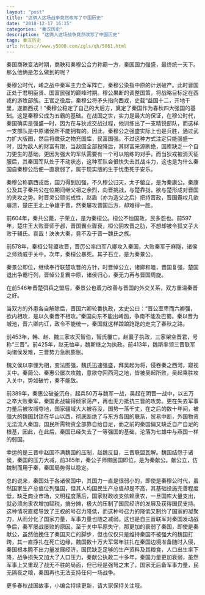 ```yaml
---
layout: "post"
title: "这俩人这场战争竟然改写了中国历史"
date: "2018-12-17 16:15"
categories: "秦汉历史"
description: "这俩人这场战争竟然改写了中国历史"
tags: 秦汉历史
url: https://www.y5000.com/zgls/qh/5061.html
---
```






秦国商鞅变法时期，商鞅和秦穆公合力称霸一方，秦国国力强盛，最终统一天下。那么他俩是怎么做到的呢？

秦穆公时代，崤之战中秦军主力全军阵亡，秦穆公染指中原的计划破产。此时晋国正处于君明臣贤、国富民强的巅峰时期。穆公果断的调整国策，将战略目标定在西戎的游牧部族。王官之役后，秦穆公将矛头指向西戎，史载“益国十二，开地千里，遂霸西戎！”秦穆公稳定了自己的大后方，奠定了秦国作为春秋四大强国的基础。这是秦穆公成为五霸的基础。在战国之世，实力是最大的保证，在穆公时代，秦国确实是强盛一时，因为在与狄戎交战过程，他训练出了一支精锐部队，而这样一支部队是中原诸侯所不能拥有的。因此，秦穆公之强盛实际上也是兵胜，通过武力扩大版图，然后将缴获之物充国库，民富国强。不过这种方式注定只能强盛一时，因为敌人的财富有限，当敌国全部投降后，其财富来源断绝，国库缺乏一个自力更生的基础，更因为强大的军队需要有一个可以陪练的对手，而当狄戎被消灭征服后，其秦国军队处于不动状态，这种军队会很快失去其战斗力，这也是为什么秦国自秦穆公后便一直衰弱了，属于现实版的生于忧患死于安乐。

秦穆公称霸西戎后，国力得到加强，不久穆公归天，太子罃立，是为秦康公。秦康公及其子秦共公在位期间继父祖之余烈，向晋挑战，与楚靠拢，欲与楚形成对晋国的夹攻之势。时晋灵公顽劣成性，赵盾（亦为造父之后）把持晋政，晋国霸权几欲崩溃，楚庄王北上争雄于晋，然秦屡攻晋国后方，却难得一胜。

前604年，秦共公薨，子荣立，是为秦桓公。桓公不恤国政，民多怨也。前597年，楚庄王大败晋师于邲，晋国霸业骤衰，桓公阴攻晋之肋，不想却被令狐文子大败于辅氏。哀哉！泱泱大秦，竟不及于晋一魏氏之族。

前578年，秦桓公背盟攻晋，晋厉公率四军八卿攻入秦国，大败秦军于麻隧，诸侯之师扬威于关中。次年，秦桓公暴死。其子石立，是为秦景公。

秦景公即位，继续奉行联楚攻晋的方针，时晋悼公立，诸卿和睦，晋国复强，楚国退出争霸行列，晋悼公复霸中原，诸侯归心，秦无力再与晋国周旋。

在前546年晋楚弭兵之盟后，秦景公也着力改善与晋国的外交关系，双方重温秦晋之好。

当双方的外患各自解除后，晋国六卿轮番执政，太史公曰：“晋公室卑而六卿强，欲内相攻，是以久秦晋不相攻。”秦国向东不能出崤函，争南不能及巴蜀。秦以晋为城池，晋六卿内讧，政令不能统一，秦国就这样踉踉跄跄的走完了春秋之路。

前453年，韩、赵、魏三家攻灭智伯，智氏覆亡。赵襄子执政，三家架空晋君，号称“三晋”。前425年，赵无恤卒，魏斯继之为执政。前413年，魏斯率领三晋联军向诸侯发难，三晋势力急剧膨胀。

魏文侯以李悝为相，变法图强，魏氏迅速强盛，拜吴起为将，侵吞秦之西河，窥视关中。秦简公、秦惠公屡次攻魏，意欲夺回西河之地，皆被吴起所败，吴起乘胜攻入关中，势如破竹，秦不能敌。

前389年，秦惠公破釜沉舟，起兵50万与魏军一战，吴起在阴晋一战中，以五万之卒大败秦军，秦国此战输得倾家荡产，再也无力抵抗三晋的攻势。更在失去军事力量后被攻城夺地，国家疆域大大被吞没，国势一落千丈，在之后的数十年间，被强大的魏国封锁在华山以西，彻底断绝了与东方各国的联系，贸易中断，外国物资无法流入秦国，国民所需物资全部靠自给自足，而之前的秦国偏又缺乏自产自足的根基，因此，在此后，秦国已经失去了一等强国的基础，沦落为七雄中与燕国一样的弱国。

幸运的是三晋中赵国不满魏国的压制，赵魏反目，三晋联盟瓦解。魏国结怨于诸侯，秦国的压力大减，前385年，秦公子师隰回国即位，是为秦献公。献公立，仿魏制而用于秦，秦国局势得以稳定。

总的说来，秦国处于各诸侯国中，其国力一直是很弱小的，即使是秦穆公时代，虽然国家生产总值位列强国，但其人均国民生产总值却是不高，其基础设施完善程度低，缺乏商业市场，文明程度落后，国家财政收支依赖隶农，一旦国库大量支出，就必须向隶农增加赋税，搞分摊，极大的压制了国民经济的发展及获得国民支持。这种情况直接导致了王权的号召力降低，而这种号召力的降低又制约了国家的凝聚力，从而分化了国家力量，军事力量也随之减弱。这也是自三晋联军对秦国发动战争后，秦军屡战屡败的原因。至于关中平原失守，那更加的衰弱了秦国，即使是秦献公，虽然他挽住了秦国灭亡的脚步，但也仅仅只是维持秦国不被强大的魏国打跨，其一直挣扎在死亡边缘，魏国数十万大军常年驻扎在秦国边境准备随时入侵，秦国根本腾不出力量发展经济，国民缺乏足够的生产资料及其粮食，人口出生率下降，战争损失又加大了人口压力，秦献公执政二十多年，秦国力量更加衰弱，虽然军事上又重现了战无不胜的局面，但已经是强弩之末了，国家无后备军事力量，民无隔夜之粮，秦国再也无法支持任何一场战争。

更多春秋战国故事，小编会持续更新，请大家保持关注哦。
